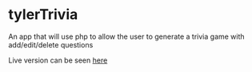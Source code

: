 # tylerTrivia
An app that will use php to allow the user to generate a trivia game with add/edit/delete questions

Live version can be seen [here](http://shadiaali.ca/tyler/)

